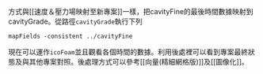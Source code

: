 方式與[[速度＆壓力場映射至新專案]]一樣，把cavityFine的最後時間數據映射到cavityGrade。從路徑`cavityGrade`執行下列
```
mapFields -consistent ../cavityFine
```
現在可以運作`icoFoam`並且觀看各個時間的數據。利用後處裡可以看到專案最終狀態及與其他專案對照。後處理方式可以參考[[向量(精細網格版)]]及[[圖像化]]。